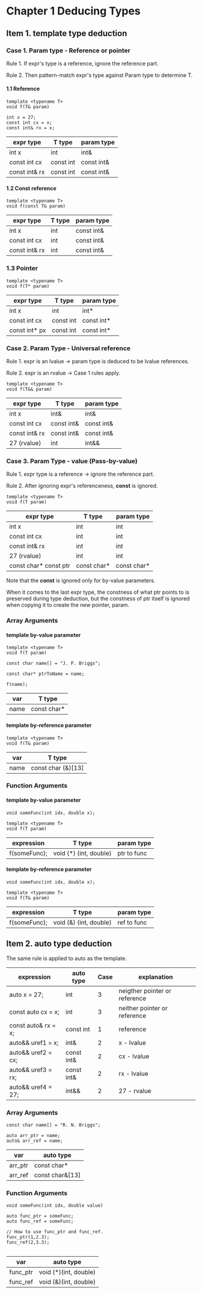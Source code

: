 # Chapter 1 Deducing Types

## Item 1. template type deduction


### Case 1. Param type - Reference or pointer

Rule 1. If expr's type is a reference, ignore the reference part.

Rule 2. Then pattern-match expr's type against Param type to determine T.

#### 1.1 Reference

```
template <typename T>
void f(T& param)

int x = 27;
const int cx = x;
const int& rx = x;
```


expr type | T type | param type
----- | ----- | ----- |
int x | int | int&
const int cx | const int | const int&
const int& rx | const int | const int&

#### 1.2 Const reference

```
template <typename T>
void f(const T& param)
```

expr type| T type | param type
----- | ----- | ----- |
int x | int | const int&
const int cx | int | const int&
const int& rx | int | const int&

### 1.3 Pointer

```
template <typename T>
void f(T* param)
```

expr type| T type | param type
----- | ----- | ----- |
int x | int | int*
const int cx | const int | const int*
const int* px | const int | const int*

### Case 2. Param Type - Universal reference

Rule 1. expr is an lvalue &rarr; param type is deduced to be lvalue references.

Rule 2. expr is an rvalue &rarr; Case 1 rules apply.

```
template <typename T>
void f(T&& param)
```

expr type| T type | param type
----- | ----- | ----- |
int x | int& | int&
const int cx | const int& | const int&
const int& rx | const int& | const int&
27 (rvalue) | int | int&&

### Case 3. Param Type - value (Pass-by-value)

Rule 1. expr type is a reference &rarr; ignore the reference part.

Rule 2. After ignoring expr's referenceness, **const** is ignored.

```
template <typename T>
void f(T param)
```

expr type| T type | param type
----- | ----- | ----- |
int x | int | int
const int cx | int | int
const int& rx | int | int
27 (rvalue) | int | int
const char* const ptr | const char* | const char*

Note that the **const** is ignored only for by-value parameters.

When it comes to the last expr type, the constness of what ptr points to is preserved during type deduction, but the constness of ptr itself is ignored when copying it to create the new pointer, param.

### Array Arguments

#### template by-value parameter
```
template <typename T>
void f(T param)

const char name[] = "J. P. Briggs";

const char* ptrToName = name;

f(name);
```

var | T type |
---| ---|
name | const char* |

#### template by-reference parameter
```
template <typename T>
void f(T& param)
```

var | T type |
---| ---|
name | const char (&)[13] |

### Function Arguments

#### template by-value parameter
```
void someFunc(int idx, double x);

template <typename T>
void f(T param)
```

expression | T type | param type|
---| --- | --- |
f(someFunc); | void (*) (int, double)| ptr to func

#### template by-reference parameter
```
void someFunc(int idx, double x);

template <typename T>
void f(T& param)
```

expression | T type | param type|
---| --- | --- |
f(someFunc); | void (&) (int, double)| ref to func



## Item 2. auto type deduction

The same rule is applied to auto as the template.

expression | auto type | Case |explanation
--- | --- | --- | --- |
auto x = 27; | int | 3 | neigther pointer or reference
const auto cx = x; | int | 3 | neither pointer or reference
const auto& rx = x; | const int | 1 | reference
auto&& uref1 = x; | int& | 2 |x - lvalue
auto&& uref2 = cx; | const int& | 2 |cx - lvalue
auto&& uref3 = rx; | const int& | 2 |rx - lvalue
auto&& uref4 = 27; | int&& | 2 |27 - rvalue

### Array Arguments

```
const char name[] = "R. N. Briggs";

auto arr_ptr = name;
auto& arr_ref = name;

```

var | auto type |
--- | --- |
arr_ptr | const char*|
arr_ref | const char&[13]|

### Function Arguments

```
void someFunc(int idx, double value)

auto func_ptr = someFunc;
auto func_ref = someFunc;

// How to use func_ptr and func_ref.
func_ptr(1,2.3);
func_ref(2,3.3);


```

var | auto type |
--- | --- |
func_ptr | void (*)(int, double)|
func_ref | void (&)(int, double)|